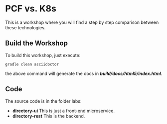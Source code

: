 # PCF vs. K8s

This is a workshop where you will find a step by step comparison between these technologies.

## Build the Workshop

To build this workshop, just execute:

```shell
gradle clean asciidoctor
```

the above command will generate the docs in ***build/docs/html5/index.html***.


## Code

The source code is in the folder labs:

- **directory-ui** This is just a front-end microservice.
- **directory-rest** This is the backend.